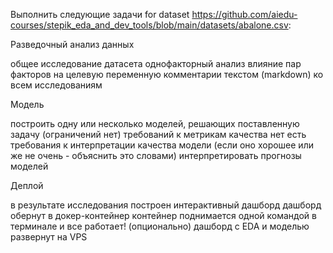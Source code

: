 Выполнить следующие задачи  for dataset <https://github.com/aiedu-courses/stepik_eda_and_dev_tools/blob/main/datasets/abalone.csv>: 

Разведочный анализ данных

общее исследование датасета
однофакторный анализ
влияние пар факторов на целевую переменную
комментарии текстом (markdown) ко всем исследованиям
 
Модель

построить одну или несколько моделей, решающих поставленную задачу (ограничений нет)
требований к метрикам качества нет
есть требования к интерпретации качества модели (если оно хорошее или же не очень - объяснить это словами)
интерпретировать прогнозы моделей
 
Деплой

в результате исследования построен интерактивный дашборд
дашборд обернут в докер-контейнер
контейнер поднимается одной командой в терминале и все работает!
(опционально) дашборд с EDA и моделью развернут на VPS